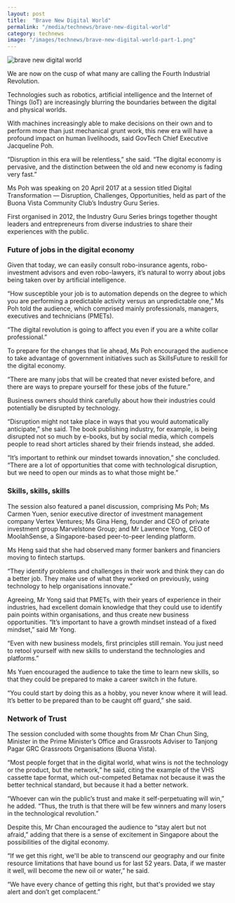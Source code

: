 ```yaml
---
layout: post
title:  "Brave New Digital World"
permalink: "/media/technews/brave-new-digital-world"
category: technews
image: "/images/technews/brave-new-digital-world-part-1.png"
---
```


![brave new digital world]({{site.baseurl}}/images/technews/brave-new-digital-world-part-1.png)

We are now on the cusp of what many are calling the Fourth Industrial Revolution.

Technologies such as robotics, artificial intelligence and the Internet of Things (IoT) are increasingly blurring the boundaries between the digital and physical worlds.

With machines increasingly able to make decisions on their own and to perform more than just mechanical grunt work, this new era will have a profound impact on human livelihoods, said GovTech Chief Executive Jacqueline Poh.

“Disruption in this era will be relentless,” she said. “The digital economy is pervasive, and the distinction between the old and new economy is fading very fast.”

Ms Poh was speaking on 20 April 2017 at a session titled Digital Transformation — Disruption, Challenges, Opportunities, held as part of the Buona Vista Community Club’s Industry Guru Series.

First organised in 2012, the Industry Guru Series brings together thought leaders and entrepreneurs from diverse industries to share their experiences with the public.

### **Future of jobs in the digital economy**
Given that today, we can easily consult robo-insurance agents, robo-investment advisors and even robo-lawyers, it’s natural to worry about jobs being taken over by artificial intelligence. 

“How susceptible your job is to automation depends on the degree to which you are performing a predictable activity versus an unpredictable one,” Ms Poh told the audience, which comprised mainly professionals, managers, executives and technicians (PMETs).

“The digital revolution is going to affect you even if you are a white collar professional.”

To prepare for the changes that lie ahead, Ms Poh encouraged the audience to take advantage of government initiatives such as SkillsFuture to reskill for the digital economy.

“There are many jobs that will be created that never existed before, and there are ways to prepare yourself for these jobs of the future.”

Business owners should think carefully about how their industries could potentially be disrupted by technology.

“Disruption might not take place in ways that you would automatically anticipate,” she said. The book publishing industry, for example, is being disrupted not so much by e-books, but by social media, which compels people to read short articles shared by their friends instead, she added.

“It’s important to rethink our mindset towards innovation,” she concluded. “There are a lot of opportunities that come with technological disruption, but we need to open our minds as to what those might be.”

### **Skills, skills, skills**
The session also featured a panel discussion, comprising Ms Poh; Ms Carmen Yuen, senior executive director of investment management company Vertex Ventures; Ms Gina Heng, founder and CEO of private investment group Marvelstone Group; and Mr Lawrence Yong, CEO of MoolahSense, a Singapore-based peer-to-peer lending platform.

Ms Heng said that she had observed many former bankers and financiers moving to fintech startups.

“They identify problems and challenges in their work and think they can do a better job. They make use of what they worked on previously, using technology to help organisations innovate.”

Agreeing, Mr Yong said that PMETs, with their years of experience in their industries, had excellent domain knowledge that they could use to identify pain points within organisations, and thus create new business opportunities. “It’s important to have a growth mindset instead of a fixed mindset,” said Mr Yong.

“Even with new business models, first principles still remain. You just need to retool yourself with new skills to understand the technologies and platforms.”

Ms Yuen encouraged the audience to take the time to learn new skills, so that they could be prepared to make a career switch in the future.

“You could start by doing this as a hobby, you never know where it will lead. It’s better to be prepared than to be caught off guard,” she said.

### **Network of Trust**
The session concluded with some thoughts from Mr Chan Chun Sing, Minister in the Prime Minister’s Office and Grassroots Adviser to Tanjong Pagar GRC Grassroots Organisations (Buona Vista).

“Most people forget that in the digital world, what wins is not the technology or the product, but the network,” he said, citing the example of the VHS cassette tape format, which out-competed Betamax not because it was the better technical standard, but because it had a better network.

“Whoever can win the public’s trust and make it self-perpetuating will win,” he added. “Thus, the truth is that there will be few winners and many losers in the technological revolution.”

Despite this, Mr Chan encouraged the audience to “stay alert but not afraid,” adding that there is a sense of excitement in Singapore about the possibilities of the digital economy.

“If we get this right, we'll be able to transcend our geography and our finite resource limitations that have bound us for last 52 years. Data, if we master it well, will become the new oil or water,” he said.

“We have every chance of getting this right, but that's provided we stay alert and don’t get complacent.”
